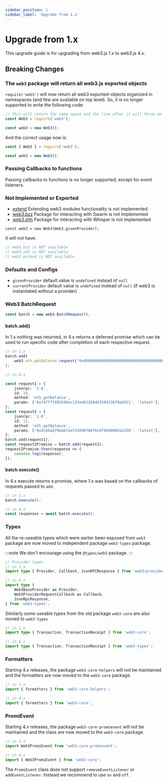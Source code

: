 ```yaml
---
sidebar_position: 1
sidebar_label: 'Upgrade from 1.x'
---
```


# Upgrade from 1.x

This upgrade guide is for upgrading from web3.js 1.x to web3.js 4.x.

## Breaking Changes

### The `web3` package will return all web3.js exported objects

`require('web3')` will now return all web3 exported-objects organized in namespaces (and few are available on top level). So, it is no longer supported to write the following code:

```ts
// This will return the name space and the line after it will throw an error!
const Web3 = require('web3');

const web3 = new Web3();
```

And the correct usage now is:

```ts
const { Web3 } = require('web3');

const web3 = new Web3();
```

### Passing Callbacks to functions

Passing callbacks to functions is no longer supported, except for event listeners.

### Not Implemented or Exported

-   [extend](https://web3js.readthedocs.io/en/v1.7.3/web3.html#extend) Extending web3 modules functionality is not implemented
-   [web3.bzz](https://web3js.readthedocs.io/en/v1.7.3/web3-bzz.html) Package for interacting with Swarm is not implemented
-   [web3.shh](https://web3js.readthedocs.io/en/v1.7.3/web3-shh.html) Package for interacting with Whisper is not implemented

`const web3 = new Web3(Web3.givenProvider);`

It will not have:

```ts
// web3.bzz is NOT available
// web3.shh is NOT available
// web3.extend is NOT available
```

### Defaults and Configs

-   `givenProvider` default value is `undefined` instead of `null`
-   `currentProvider` default value is `undefined` instead of `null` (if web3 is instantiated without a provider)

### Web3 BatchRequest

```ts
const batch = new web3.BatchRequest();
```

#### batch.add()

In 1.x nothing was returned, in 4.x returns a deferred promise which can be used to run specific code after completion of each respective request.

```ts
// in 1.x
batch.add(
	web3.eth.getBalance.request('0x0000000000000000000000000000000000000000', 'latest', callback),
);

// in 4.x

const request1 = {
	jsonrpc: '2.0',
	id: 10,
	method: 'eth_getBalance',
	params: ['0xf4ffff492596ac13fee6126846350433bf9a5021', 'latest'],
};
const request2 = {
	jsonrpc: '2.0',
	id: 12,
	method: 'eth_getBalance',
	params: ['0xdc6bad79dab7ea733098f66f6c6f9dd008da3258', 'latest'],
};
batch.add(request1);
const request2Promise = batch.add(request2);
request2Promise.then(response => {
	console.log(response);
});
```

#### batch.execute()

In 4.x execute returns a promise, where 1.x was based on the callbacks of requests passed to `add`.

```ts
// in 1.x
batch.execute();

// in 4.x
const responses = await batch.execute();
```

### Types

All the re-useable types which were earlier been exposed from `web3` package are now moved to independent package `web3-types` package.

:::note
We don't encourage using the `@types/web3` package.
:::

```ts
// Provider types
// in 1.x
import type { Provider, Callback, JsonRPCResponse } from 'web3/providers';

// in 4.x
import type {
	Web3BaseProvider as Provider,
	Web3ProviderRequestCallback as Callback,
	JsonRpcResponse,
} from 'web3-types';
```

Similarly some useable types from the old package `web3-core` are also moved to `web3-types`

```ts
// in 1.x
import type { Transaction, TransactionReceipt } from 'web3-core';

// in 4.x
import type { Transaction, TransactionReceipt } from 'web3-types';
```

### Formatters

Starting 4.x releases, the package `web3-core-helpers` will not be maintained and the formatters are now moved to the `web3-core` package.

```ts
// in 1.x
import { formatters } from 'web3-core-helpers';

// in 4.x
import { formatters } from 'web3-core';
```

### PromiEvent

Starting 4.x releases, the package `web3-core-promievent` will not be maintained and the class are now moved to the `web3-core` package.

```ts
// in 1.x
import Web3PromiEvent from 'web3-core-promievent';

// in 4.x
import { Web3PromiEvent } from 'web3-core';
```

The `PromiEvent` class does not support `removeEventListener` or `addEventListener`. Instead we recommend to use `on` and `off`.
